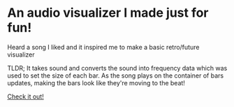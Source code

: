 # An audio visualizer I made just for fun!
Heard a song I liked and it inspired me to make a basic retro/future visualizer

TLDR; It takes sound and converts the sound into frequency data which was used to set the size of each bar. As the song plays on the container of bars updates, making the bars look like they're moving to the beat!

[Check it out!](https://audio-visualizer-project.web.app)